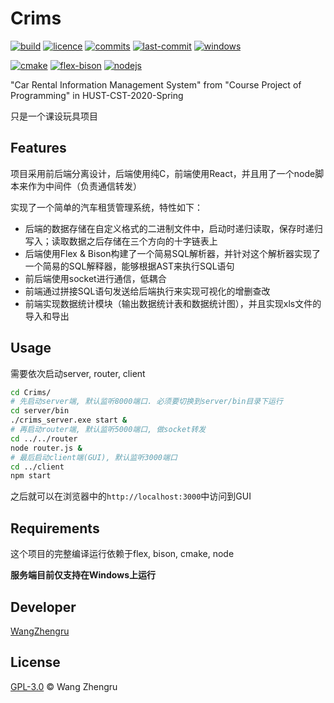 # Crims

[![build](https://img.shields.io/badge/build-passing-brightgreen.svg?style=plastic-square)](https://github.com/WangZhengru/Crims) [![licence](https://badgen.net/github/license/WangZhengru/Crims)](https://github.com/WangZhengru/Crims) [![commits](https://badgen.net/github/commits/WangZhengru/Crims)](https://github.com/WangZhengru/Crims) [![last-commit](https://badgen.net/github/last-commit/WangZhengru/Crims)](https://github.com/WangZhengru/Crims) [![windows](https://badgen.net/badge/icon/windows?icon=windows&label)](https://github.com/WangZhengru/Crims)

[![cmake](https://badgen.net/badge/dependency/CMake/red)](https://github.com/WangZhengru/Crims) [![flex-bison](https://badgen.net/badge/dependency/Flex&Bison/orange)](https://github.com/WangZhengru/Crims) [![nodejs](https://badgen.net/badge/dependency/Node%2ejs/green)](https://github.com/WangZhengru/Crims)

"Car Rental Information Management System" from "Course Project of Programming" in HUST-CST-2020-Spring

只是一个课设玩具项目

## Features

项目采用前后端分离设计，后端使用纯C，前端使用React，并且用了一个node脚本来作为中间件（负责通信转发）

实现了一个简单的汽车租赁管理系统，特性如下：

+ 后端的数据存储在自定义格式的二进制文件中，启动时递归读取，保存时递归写入；读取数据之后存储在三个方向的十字链表上
+ 后端使用Flex & Bison构建了一个简易SQL解析器，并针对这个解析器实现了一个简易的SQL解释器，能够根据AST来执行SQL语句
+ 前后端使用socket进行通信，低耦合
+ 前端通过拼接SQL语句发送给后端执行来实现可视化的增删查改
+ 前端实现数据统计模块（输出数据统计表和数据统计图），并且实现xls文件的导入和导出

## Usage

需要依次启动server, router, client

```bash
cd Crims/
# 先启动server端, 默认监听8000端口. 必须要切换到server/bin目录下运行
cd server/bin
./crims_server.exe start &
# 再启动router端, 默认监听5000端口, 做socket转发
cd ../../router
node router.js &
# 最后启动client端(GUI), 默认监听3000端口
cd ../client
npm start
```

之后就可以在浏览器中的`http://localhost:3000`中访问到GUI

## Requirements

这个项目的完整编译运行依赖于flex, bison, cmake, node

 **服务端目前仅支持在Windows上运行**

## Developer

[WangZhengru](https://github.com/WangZhengru)

## License

[GPL-3.0](https://github.com/WangZhengru/Crims/blob/master/LICENSE) © Wang Zhengru